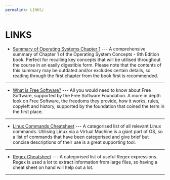 ```yaml
---
permalink: LINKS/
---
```


# LINKS

* [Summary of Operating Systems Chapter 1](https://www.studocu.com/row/document/jamaa%D8%A9-alkahr%D8%A9/operating-system/chapter-1-summary-operating-system-concepts-9th-edition/21637353) ---
A comprehensive summary of Chapter 1 of the Operating System Concepts - 9th Edition book.
Perfect for recalling key concepts that will be utilised throughout the course in an easily digestible form.
Please note that the contents of this summary may be outdated and/or excludes certain details, so reading through the first chapter from the book first is recommended.
---

* [What is Free Software?](https://www.gnu.org/philosophy/free-sw.en.html) ---
All you would need to know about Free Software, supported by the Free Software Foundation.
A more in depth look on Free Software, the freedoms they provide, how it works, rules, copyleft and history, supported by the foundation that coined the term in the first place.
---

* [Linux Commands Cheatsheet](https://www.guru99.com/linux-commands-cheat-sheet.html) ---
A categorised list of all relevant Linux commands.
Utilising Linux via a Virtual Machine is a giant part of OS, so a list of commands that have been categorised and give brief but concise descriptions of their use is a great supporting tool.
---

* [Regex Cheatsheet](https://www.rexegg.com/regex-quickstart.html) ---
A categorised list of useful Regex expressions.
Regex is used a lot to extract information from large files, so having a cheat sheet on hand will help out a lot.
---
